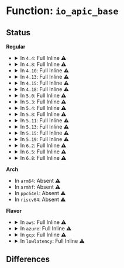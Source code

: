 # Function: <code>io_apic_base</code>

## Status
<b>Regular</b>
<ul>
<li>
<details>
<summary>In <code>4.4</code>: Full Inline ⚠️</summary>

**Collision:** Unique Static

**Inline:** Full

**Transformation:** False

**Instances:**

```
In arch/x86/kernel/apic/io_apic.c (ffffffff81055db3)
Location: arch/x86/kernel/apic/io_apic.c:272
Inline: True
Inline callers:
  - arch/x86/kernel/apic/io_apic.c:ioapic_write_entry
  - arch/x86/kernel/apic/io_apic.c:ioapic_write_entry
  - arch/x86/kernel/apic/io_apic.c:ioapic_mask_entry
  - arch/x86/kernel/apic/io_apic.c:ioapic_mask_entry
  - arch/x86/kernel/apic/io_apic.c:io_apic_modify_irq
  - arch/x86/kernel/apic/io_apic.c:io_apic_sync
  - arch/x86/kernel/apic/io_apic.c:mp_irqdomain_activate
  - arch/x86/kernel/apic/io_apic.c:mp_irqdomain_activate
  - arch/x86/kernel/apic/io_apic.c:ioapic_set_affinity
  - arch/x86/kernel/apic/io_apic.c:ioapic_set_affinity
  - arch/x86/kernel/apic/io_apic.c:native_io_apic_read
  - arch/x86/kernel/apic/io_apic.c:ioapic_resume
  - arch/x86/kernel/apic/io_apic.c:mp_register_ioapic
```
</details>
</li>
<li>
<details>
<summary>In <code>4.8</code>: Full Inline ⚠️</summary>

**Collision:** Unique Static

**Inline:** Full

**Transformation:** False

**Instances:**

```
In arch/x86/kernel/apic/io_apic.c (ffffffff8105646c)
Location: arch/x86/kernel/apic/io_apic.c:272
Inline: True
Inline callers:
  - arch/x86/kernel/apic/io_apic.c:mp_irqdomain_activate
  - arch/x86/kernel/apic/io_apic.c:mp_irqdomain_activate
  - arch/x86/kernel/apic/io_apic.c:mp_register_ioapic
  - arch/x86/kernel/apic/io_apic.c:ioapic_resume
  - arch/x86/kernel/apic/io_apic.c:ioapic_set_affinity
  - arch/x86/kernel/apic/io_apic.c:ioapic_set_affinity
  - arch/x86/kernel/apic/io_apic.c:io_apic_sync
  - arch/x86/kernel/apic/io_apic.c:io_apic_modify_irq
  - arch/x86/kernel/apic/io_apic.c:ioapic_mask_entry
  - arch/x86/kernel/apic/io_apic.c:ioapic_mask_entry
  - arch/x86/kernel/apic/io_apic.c:ioapic_write_entry
  - arch/x86/kernel/apic/io_apic.c:ioapic_write_entry
  - arch/x86/kernel/apic/io_apic.c:native_io_apic_read
```
</details>
</li>
<li>
<details>
<summary>In <code>4.10</code>: Full Inline ⚠️</summary>

**Collision:** Unique Static

**Inline:** Full

**Transformation:** False

**Instances:**

```
In arch/x86/kernel/apic/io_apic.c (ffffffff8105921c)
Location: arch/x86/kernel/apic/io_apic.c:271
Inline: True
Inline callers:
  - arch/x86/kernel/apic/io_apic.c:mp_irqdomain_activate
  - arch/x86/kernel/apic/io_apic.c:mp_irqdomain_activate
  - arch/x86/kernel/apic/io_apic.c:mp_register_ioapic
  - arch/x86/kernel/apic/io_apic.c:ioapic_resume
  - arch/x86/kernel/apic/io_apic.c:ioapic_set_affinity
  - arch/x86/kernel/apic/io_apic.c:ioapic_set_affinity
  - arch/x86/kernel/apic/io_apic.c:io_apic_sync
  - arch/x86/kernel/apic/io_apic.c:io_apic_modify_irq
  - arch/x86/kernel/apic/io_apic.c:ioapic_mask_entry
  - arch/x86/kernel/apic/io_apic.c:ioapic_mask_entry
  - arch/x86/kernel/apic/io_apic.c:ioapic_write_entry
  - arch/x86/kernel/apic/io_apic.c:ioapic_write_entry
  - arch/x86/kernel/apic/io_apic.c:native_io_apic_read
```
</details>
</li>
<li>
<details>
<summary>In <code>4.13</code>: Full Inline ⚠️</summary>

**Collision:** Unique Static

**Inline:** Full

**Transformation:** False

**Instances:**

```
In arch/x86/kernel/apic/io_apic.c (ffffffff8105887c)
Location: arch/x86/kernel/apic/io_apic.c:271
Inline: True
Inline callers:
  - arch/x86/kernel/apic/io_apic.c:mp_irqdomain_activate
  - arch/x86/kernel/apic/io_apic.c:mp_irqdomain_activate
  - arch/x86/kernel/apic/io_apic.c:mp_register_ioapic
  - arch/x86/kernel/apic/io_apic.c:ioapic_resume
  - arch/x86/kernel/apic/io_apic.c:ioapic_set_affinity
  - arch/x86/kernel/apic/io_apic.c:ioapic_set_affinity
  - arch/x86/kernel/apic/io_apic.c:io_apic_sync
  - arch/x86/kernel/apic/io_apic.c:io_apic_modify_irq
  - arch/x86/kernel/apic/io_apic.c:ioapic_mask_entry
  - arch/x86/kernel/apic/io_apic.c:ioapic_mask_entry
  - arch/x86/kernel/apic/io_apic.c:ioapic_write_entry
  - arch/x86/kernel/apic/io_apic.c:ioapic_write_entry
  - arch/x86/kernel/apic/io_apic.c:native_io_apic_read
```
</details>
</li>
<li>
<details>
<summary>In <code>4.15</code>: Full Inline ⚠️</summary>

**Collision:** Unique Static

**Inline:** Full

**Transformation:** False

**Instances:**

```
In arch/x86/kernel/apic/io_apic.c (ffffffff8105ecde)
Location: arch/x86/kernel/apic/io_apic.c:272
Inline: True
Inline callers:
  - arch/x86/kernel/apic/io_apic.c:mp_register_ioapic
  - arch/x86/kernel/apic/io_apic.c:ioapic_resume
  - arch/x86/kernel/apic/io_apic.c:ioapic_configure_entry
  - arch/x86/kernel/apic/io_apic.c:ioapic_configure_entry
  - arch/x86/kernel/apic/io_apic.c:io_apic_sync
  - arch/x86/kernel/apic/io_apic.c:io_apic_modify_irq
  - arch/x86/kernel/apic/io_apic.c:ioapic_mask_entry
  - arch/x86/kernel/apic/io_apic.c:ioapic_mask_entry
  - arch/x86/kernel/apic/io_apic.c:ioapic_write_entry
  - arch/x86/kernel/apic/io_apic.c:ioapic_write_entry
  - arch/x86/kernel/apic/io_apic.c:native_io_apic_read
```
</details>
</li>
<li>
<details>
<summary>In <code>4.18</code>: Full Inline ⚠️</summary>

**Collision:** Unique Static

**Inline:** Full

**Transformation:** False

**Instances:**

```
In arch/x86/kernel/apic/io_apic.c (ffffffff81061c20)
Location: arch/x86/kernel/apic/io_apic.c:273
Inline: True
Inline callers:
  - arch/x86/kernel/apic/io_apic.c:mp_register_ioapic
  - arch/x86/kernel/apic/io_apic.c:ioapic_resume
  - arch/x86/kernel/apic/io_apic.c:ioapic_configure_entry
  - arch/x86/kernel/apic/io_apic.c:ioapic_configure_entry
  - arch/x86/kernel/apic/io_apic.c:io_apic_sync
  - arch/x86/kernel/apic/io_apic.c:io_apic_modify_irq
  - arch/x86/kernel/apic/io_apic.c:ioapic_mask_entry
  - arch/x86/kernel/apic/io_apic.c:ioapic_mask_entry
  - arch/x86/kernel/apic/io_apic.c:ioapic_write_entry
  - arch/x86/kernel/apic/io_apic.c:ioapic_write_entry
  - arch/x86/kernel/apic/io_apic.c:native_io_apic_read
```
</details>
</li>
<li>
<details>
<summary>In <code>5.0</code>: Full Inline ⚠️</summary>

**Collision:** Unique Static

**Inline:** Full

**Transformation:** False

**Instances:**

```
In arch/x86/kernel/apic/io_apic.c (ffffffff81067900)
Location: arch/x86/kernel/apic/io_apic.c:273
Inline: True
Inline callers:
  - arch/x86/kernel/apic/io_apic.c:mp_register_ioapic
  - arch/x86/kernel/apic/io_apic.c:ioapic_resume
  - arch/x86/kernel/apic/io_apic.c:ioapic_configure_entry
  - arch/x86/kernel/apic/io_apic.c:ioapic_configure_entry
  - arch/x86/kernel/apic/io_apic.c:io_apic_sync
  - arch/x86/kernel/apic/io_apic.c:io_apic_modify_irq
  - arch/x86/kernel/apic/io_apic.c:ioapic_mask_entry
  - arch/x86/kernel/apic/io_apic.c:ioapic_mask_entry
  - arch/x86/kernel/apic/io_apic.c:ioapic_write_entry
  - arch/x86/kernel/apic/io_apic.c:ioapic_write_entry
  - arch/x86/kernel/apic/io_apic.c:native_io_apic_read
```
</details>
</li>
<li>
<details>
<summary>In <code>5.3</code>: Full Inline ⚠️</summary>

**Collision:** Unique Static

**Inline:** Full

**Transformation:** False

**Instances:**

```
In arch/x86/kernel/apic/io_apic.c (ffffffff8106b0bb)
Location: arch/x86/kernel/apic/io_apic.c:274
Inline: True
Inline callers:
  - arch/x86/kernel/apic/io_apic.c:mp_register_ioapic
  - arch/x86/kernel/apic/io_apic.c:ioapic_resume
  - arch/x86/kernel/apic/io_apic.c:ioapic_configure_entry
  - arch/x86/kernel/apic/io_apic.c:ioapic_configure_entry
  - arch/x86/kernel/apic/io_apic.c:io_apic_sync
  - arch/x86/kernel/apic/io_apic.c:io_apic_modify_irq
  - arch/x86/kernel/apic/io_apic.c:ioapic_mask_entry
  - arch/x86/kernel/apic/io_apic.c:ioapic_mask_entry
  - arch/x86/kernel/apic/io_apic.c:ioapic_write_entry
  - arch/x86/kernel/apic/io_apic.c:ioapic_write_entry
  - arch/x86/kernel/apic/io_apic.c:native_io_apic_read
```
</details>
</li>
<li>
<details>
<summary>In <code>5.4</code>: Full Inline ⚠️</summary>

**Collision:** Unique Static

**Inline:** Full

**Transformation:** False

**Instances:**

```
In arch/x86/kernel/apic/io_apic.c (ffffffff8106ba5b)
Location: arch/x86/kernel/apic/io_apic.c:274
Inline: True
Inline callers:
  - arch/x86/kernel/apic/io_apic.c:mp_register_ioapic
  - arch/x86/kernel/apic/io_apic.c:ioapic_resume
  - arch/x86/kernel/apic/io_apic.c:ioapic_configure_entry
  - arch/x86/kernel/apic/io_apic.c:ioapic_configure_entry
  - arch/x86/kernel/apic/io_apic.c:io_apic_sync
  - arch/x86/kernel/apic/io_apic.c:io_apic_modify_irq
  - arch/x86/kernel/apic/io_apic.c:ioapic_mask_entry
  - arch/x86/kernel/apic/io_apic.c:ioapic_mask_entry
  - arch/x86/kernel/apic/io_apic.c:ioapic_write_entry
  - arch/x86/kernel/apic/io_apic.c:ioapic_write_entry
  - arch/x86/kernel/apic/io_apic.c:native_io_apic_read
```
</details>
</li>
<li>
<details>
<summary>In <code>5.8</code>: Full Inline ⚠️</summary>

**Collision:** Unique Static

**Inline:** Full

**Transformation:** False

**Instances:**

```
In arch/x86/kernel/apic/io_apic.c (ffffffff81071712)
Location: arch/x86/kernel/apic/io_apic.c:261
Inline: True
Inline callers:
  - arch/x86/kernel/apic/io_apic.c:io_apic_unique_id
  - arch/x86/kernel/apic/io_apic.c:ioapic_resume
  - arch/x86/kernel/apic/io_apic.c:ioapic_configure_entry
  - arch/x86/kernel/apic/io_apic.c:ioapic_configure_entry
  - arch/x86/kernel/apic/io_apic.c:eoi_ioapic_pin
  - arch/x86/kernel/apic/io_apic.c:mask_ioapic_irq
  - arch/x86/kernel/apic/io_apic.c:mask_ioapic_irq
  - arch/x86/kernel/apic/io_apic.c:ioapic_mask_entry
  - arch/x86/kernel/apic/io_apic.c:ioapic_mask_entry
  - arch/x86/kernel/apic/io_apic.c:native_io_apic_read
```
</details>
</li>
<li>
<details>
<summary>In <code>5.11</code>: Full Inline ⚠️</summary>

**Collision:** Unique Static

**Inline:** Full

**Transformation:** False

**Instances:**

```
In arch/x86/kernel/apic/io_apic.c (ffffffff81072d42)
Location: arch/x86/kernel/apic/io_apic.c:261
Inline: True
Inline callers:
  - arch/x86/kernel/apic/io_apic.c:io_apic_unique_id
  - arch/x86/kernel/apic/io_apic.c:ioapic_resume
  - arch/x86/kernel/apic/io_apic.c:ioapic_configure_entry
  - arch/x86/kernel/apic/io_apic.c:ioapic_configure_entry
  - arch/x86/kernel/apic/io_apic.c:startup_ioapic_irq
  - arch/x86/kernel/apic/io_apic.c:eoi_ioapic_pin
  - arch/x86/kernel/apic/io_apic.c:unmask_ioapic_irq
  - arch/x86/kernel/apic/io_apic.c:mask_ioapic_irq
  - arch/x86/kernel/apic/io_apic.c:mask_ioapic_irq
  - arch/x86/kernel/apic/io_apic.c:ioapic_mask_entry
  - arch/x86/kernel/apic/io_apic.c:ioapic_mask_entry
  - arch/x86/kernel/apic/io_apic.c:native_io_apic_read
```
</details>
</li>
<li>
<details>
<summary>In <code>5.13</code>: Full Inline ⚠️</summary>

**Collision:** Unique Static

**Inline:** Full

**Transformation:** False

**Instances:**

```
In arch/x86/kernel/apic/io_apic.c (ffffffff81073479)
Location: arch/x86/kernel/apic/io_apic.c:261
Inline: True
Inline callers:
  - arch/x86/kernel/apic/io_apic.c:io_apic_unique_id
  - arch/x86/kernel/apic/io_apic.c:ioapic_resume
  - arch/x86/kernel/apic/io_apic.c:ioapic_configure_entry
  - arch/x86/kernel/apic/io_apic.c:ioapic_configure_entry
  - arch/x86/kernel/apic/io_apic.c:startup_ioapic_irq
  - arch/x86/kernel/apic/io_apic.c:eoi_ioapic_pin
  - arch/x86/kernel/apic/io_apic.c:unmask_ioapic_irq
  - arch/x86/kernel/apic/io_apic.c:mask_ioapic_irq
  - arch/x86/kernel/apic/io_apic.c:mask_ioapic_irq
  - arch/x86/kernel/apic/io_apic.c:ioapic_mask_entry
  - arch/x86/kernel/apic/io_apic.c:ioapic_mask_entry
  - arch/x86/kernel/apic/io_apic.c:native_io_apic_read
```
</details>
</li>
<li>
<details>
<summary>In <code>5.15</code>: Full Inline ⚠️</summary>

**Collision:** Unique Static

**Inline:** Full

**Transformation:** False

**Instances:**

```
In arch/x86/kernel/apic/io_apic.c (ffffffff8107f903)
Location: arch/x86/kernel/apic/io_apic.c:261
Inline: True
Inline callers:
  - arch/x86/kernel/apic/io_apic.c:io_apic_unique_id
  - arch/x86/kernel/apic/io_apic.c:ioapic_resume
  - arch/x86/kernel/apic/io_apic.c:ioapic_configure_entry
  - arch/x86/kernel/apic/io_apic.c:ioapic_configure_entry
  - arch/x86/kernel/apic/io_apic.c:startup_ioapic_irq
  - arch/x86/kernel/apic/io_apic.c:eoi_ioapic_pin
  - arch/x86/kernel/apic/io_apic.c:unmask_ioapic_irq
  - arch/x86/kernel/apic/io_apic.c:mask_ioapic_irq
  - arch/x86/kernel/apic/io_apic.c:mask_ioapic_irq
  - arch/x86/kernel/apic/io_apic.c:ioapic_mask_entry
  - arch/x86/kernel/apic/io_apic.c:ioapic_mask_entry
  - arch/x86/kernel/apic/io_apic.c:native_io_apic_read
```
</details>
</li>
<li>
<details>
<summary>In <code>5.19</code>: Full Inline ⚠️</summary>

**Collision:** Unique Static

**Inline:** Full

**Transformation:** False

**Instances:**

```
In arch/x86/kernel/apic/io_apic.c (ffffffff8108ed8f)
Location: arch/x86/kernel/apic/io_apic.c:262
Inline: True
Inline callers:
  - arch/x86/kernel/apic/io_apic.c:io_apic_unique_id
  - arch/x86/kernel/apic/io_apic.c:ioapic_resume
  - arch/x86/kernel/apic/io_apic.c:ioapic_configure_entry
  - arch/x86/kernel/apic/io_apic.c:ioapic_configure_entry
  - arch/x86/kernel/apic/io_apic.c:startup_ioapic_irq
  - arch/x86/kernel/apic/io_apic.c:eoi_ioapic_pin
  - arch/x86/kernel/apic/io_apic.c:unmask_ioapic_irq
  - arch/x86/kernel/apic/io_apic.c:mask_ioapic_irq
  - arch/x86/kernel/apic/io_apic.c:mask_ioapic_irq
  - arch/x86/kernel/apic/io_apic.c:ioapic_mask_entry
  - arch/x86/kernel/apic/io_apic.c:ioapic_mask_entry
  - arch/x86/kernel/apic/io_apic.c:native_io_apic_read
```
</details>
</li>
<li>
<details>
<summary>In <code>6.2</code>: Full Inline ⚠️</summary>

**Collision:** Unique Static

**Inline:** Full

**Transformation:** False

**Instances:**

```
In arch/x86/kernel/apic/io_apic.c (ffffffff810a35d6)
Location: arch/x86/kernel/apic/io_apic.c:262
Inline: True
Inline callers:
  - arch/x86/kernel/apic/io_apic.c:io_apic_unique_id
  - arch/x86/kernel/apic/io_apic.c:ioapic_resume
  - arch/x86/kernel/apic/io_apic.c:ioapic_configure_entry
  - arch/x86/kernel/apic/io_apic.c:ioapic_configure_entry
  - arch/x86/kernel/apic/io_apic.c:startup_ioapic_irq
  - arch/x86/kernel/apic/io_apic.c:eoi_ioapic_pin
  - arch/x86/kernel/apic/io_apic.c:unmask_ioapic_irq
  - arch/x86/kernel/apic/io_apic.c:mask_ioapic_irq
  - arch/x86/kernel/apic/io_apic.c:mask_ioapic_irq
  - arch/x86/kernel/apic/io_apic.c:ioapic_mask_entry
  - arch/x86/kernel/apic/io_apic.c:ioapic_mask_entry
  - arch/x86/kernel/apic/io_apic.c:native_io_apic_read
```
</details>
</li>
<li>
<details>
<summary>In <code>6.5</code>: Full Inline ⚠️</summary>

**Collision:** Unique Static

**Inline:** Full

**Transformation:** False

**Instances:**

```
In arch/x86/kernel/apic/io_apic.c (ffffffff810a6569)
Location: arch/x86/kernel/apic/io_apic.c:263
Inline: True
Inline callers:
  - arch/x86/kernel/apic/io_apic.c:io_apic_unique_id
  - arch/x86/kernel/apic/io_apic.c:ioapic_resume
  - arch/x86/kernel/apic/io_apic.c:ioapic_configure_entry
  - arch/x86/kernel/apic/io_apic.c:ioapic_configure_entry
  - arch/x86/kernel/apic/io_apic.c:startup_ioapic_irq
  - arch/x86/kernel/apic/io_apic.c:eoi_ioapic_pin
  - arch/x86/kernel/apic/io_apic.c:unmask_ioapic_irq
  - arch/x86/kernel/apic/io_apic.c:mask_ioapic_irq
  - arch/x86/kernel/apic/io_apic.c:mask_ioapic_irq
  - arch/x86/kernel/apic/io_apic.c:ioapic_mask_entry
  - arch/x86/kernel/apic/io_apic.c:ioapic_mask_entry
  - arch/x86/kernel/apic/io_apic.c:native_io_apic_read
```
</details>
</li>
<li>
<details>
<summary>In <code>6.8</code>: Full Inline ⚠️</summary>

**Collision:** Unique Static

**Inline:** Full

**Transformation:** False

**Instances:**

```
In arch/x86/kernel/apic/io_apic.c (ffffffff810ad5c9)
Location: arch/x86/kernel/apic/io_apic.c:263
Inline: True
Inline callers:
  - arch/x86/kernel/apic/io_apic.c:io_apic_unique_id
  - arch/x86/kernel/apic/io_apic.c:ioapic_resume
  - arch/x86/kernel/apic/io_apic.c:ioapic_configure_entry
  - arch/x86/kernel/apic/io_apic.c:ioapic_configure_entry
  - arch/x86/kernel/apic/io_apic.c:startup_ioapic_irq
  - arch/x86/kernel/apic/io_apic.c:eoi_ioapic_pin
  - arch/x86/kernel/apic/io_apic.c:unmask_ioapic_irq
  - arch/x86/kernel/apic/io_apic.c:mask_ioapic_irq
  - arch/x86/kernel/apic/io_apic.c:mask_ioapic_irq
  - arch/x86/kernel/apic/io_apic.c:ioapic_mask_entry
  - arch/x86/kernel/apic/io_apic.c:ioapic_mask_entry
  - arch/x86/kernel/apic/io_apic.c:native_io_apic_read
```
</details>
</li>
</ul>
<b>Arch</b>
<ul>
<li>
In <code>arm64</code>: Absent ⚠️
</li>
<li>
In <code>armhf</code>: Absent ⚠️
</li>
<li>
In <code>ppc64el</code>: Absent ⚠️
</li>
<li>
In <code>riscv64</code>: Absent ⚠️
</li>
</ul>
<b>Flavor</b>
<ul>
<li>
<details>
<summary>In <code>aws</code>: Full Inline ⚠️</summary>

**Collision:** Unique Static

**Inline:** Full

**Transformation:** False

**Instances:**

```
In arch/x86/kernel/apic/io_apic.c (ffffffff8106b54b)
Location: arch/x86/kernel/apic/io_apic.c:274
Inline: True
Inline callers:
  - arch/x86/kernel/apic/io_apic.c:mp_register_ioapic
  - arch/x86/kernel/apic/io_apic.c:ioapic_resume
  - arch/x86/kernel/apic/io_apic.c:ioapic_configure_entry
  - arch/x86/kernel/apic/io_apic.c:ioapic_configure_entry
  - arch/x86/kernel/apic/io_apic.c:io_apic_sync
  - arch/x86/kernel/apic/io_apic.c:io_apic_modify_irq
  - arch/x86/kernel/apic/io_apic.c:ioapic_mask_entry
  - arch/x86/kernel/apic/io_apic.c:ioapic_mask_entry
  - arch/x86/kernel/apic/io_apic.c:ioapic_write_entry
  - arch/x86/kernel/apic/io_apic.c:ioapic_write_entry
  - arch/x86/kernel/apic/io_apic.c:native_io_apic_read
```
</details>
</li>
<li>
<details>
<summary>In <code>azure</code>: Full Inline ⚠️</summary>

**Collision:** Unique Static

**Inline:** Full

**Transformation:** False

**Instances:**

```
In arch/x86/kernel/apic/io_apic.c (ffffffff8105b87d)
Location: arch/x86/kernel/apic/io_apic.c:274
Inline: True
Inline callers:
  - arch/x86/kernel/apic/io_apic.c:mp_register_ioapic
  - arch/x86/kernel/apic/io_apic.c:ioapic_resume
  - arch/x86/kernel/apic/io_apic.c:ioapic_configure_entry
  - arch/x86/kernel/apic/io_apic.c:ioapic_configure_entry
  - arch/x86/kernel/apic/io_apic.c:io_apic_sync
  - arch/x86/kernel/apic/io_apic.c:io_apic_modify_irq
  - arch/x86/kernel/apic/io_apic.c:ioapic_mask_entry
  - arch/x86/kernel/apic/io_apic.c:ioapic_mask_entry
  - arch/x86/kernel/apic/io_apic.c:ioapic_write_entry
  - arch/x86/kernel/apic/io_apic.c:ioapic_write_entry
  - arch/x86/kernel/apic/io_apic.c:native_io_apic_read
```
</details>
</li>
<li>
<details>
<summary>In <code>gcp</code>: Full Inline ⚠️</summary>

**Collision:** Unique Static

**Inline:** Full

**Transformation:** False

**Instances:**

```
In arch/x86/kernel/apic/io_apic.c (ffffffff8106b9fb)
Location: arch/x86/kernel/apic/io_apic.c:274
Inline: True
Inline callers:
  - arch/x86/kernel/apic/io_apic.c:mp_register_ioapic
  - arch/x86/kernel/apic/io_apic.c:ioapic_resume
  - arch/x86/kernel/apic/io_apic.c:ioapic_configure_entry
  - arch/x86/kernel/apic/io_apic.c:ioapic_configure_entry
  - arch/x86/kernel/apic/io_apic.c:io_apic_sync
  - arch/x86/kernel/apic/io_apic.c:io_apic_modify_irq
  - arch/x86/kernel/apic/io_apic.c:ioapic_mask_entry
  - arch/x86/kernel/apic/io_apic.c:ioapic_mask_entry
  - arch/x86/kernel/apic/io_apic.c:ioapic_write_entry
  - arch/x86/kernel/apic/io_apic.c:ioapic_write_entry
  - arch/x86/kernel/apic/io_apic.c:native_io_apic_read
```
</details>
</li>
<li>
<details>
<summary>In <code>lowlatency</code>: Full Inline ⚠️</summary>

**Collision:** Unique Static

**Inline:** Full

**Transformation:** False

**Instances:**

```
In arch/x86/kernel/apic/io_apic.c (ffffffff8106d0fb)
Location: arch/x86/kernel/apic/io_apic.c:274
Inline: True
Inline callers:
  - arch/x86/kernel/apic/io_apic.c:mp_register_ioapic
  - arch/x86/kernel/apic/io_apic.c:ioapic_resume
  - arch/x86/kernel/apic/io_apic.c:ioapic_configure_entry
  - arch/x86/kernel/apic/io_apic.c:ioapic_configure_entry
  - arch/x86/kernel/apic/io_apic.c:io_apic_sync
  - arch/x86/kernel/apic/io_apic.c:io_apic_modify_irq
  - arch/x86/kernel/apic/io_apic.c:ioapic_mask_entry
  - arch/x86/kernel/apic/io_apic.c:ioapic_mask_entry
  - arch/x86/kernel/apic/io_apic.c:ioapic_write_entry
  - arch/x86/kernel/apic/io_apic.c:ioapic_write_entry
  - arch/x86/kernel/apic/io_apic.c:native_io_apic_read
```
</details>
</li>
</ul>

## Differences
